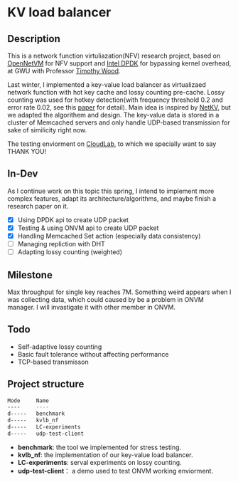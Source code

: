 # KV load balancer

## Description

This is a network function virtuliazation(NFV) research project, based on [OpenNetVM](https://github.com/sdnfv/openNetVM) for NFV support and [Intel DPDK](https://www.dpdk.org/) for bypassing kernel overhead, at GWU with Professor [Timothy Wood](http://faculty.cs.gwu.edu/timwood/). 

Last winter, I implemented a key-value load balancer as virtualizaed network function with hot key cache and lossy counting pre-cache.  Lossy counting was used for hotkey detection(with frequency threshold 0.2 and error rate 0.02, see this [paper](https://micvog.files.wordpress.com/2015/06/approximate_freq_count_over_data_streams_vldb_2002.pdf) for detail). Main idea is inspired by [NetKV](http://faculty.cs.gwu.edu/timwood/papers/16-ICAC-netkv.pdf), but we adapted the algorithem and design. The key-value data is stored in a cluster of Memcached servers and only handle UDP-based transmission for sake of similicity right now.

The testing enviorment on [CloudLab](https://cloudlab.us/), to which we specially want to say THANK YOU!

## In-Dev

As I continue work on this topic this spring, I intend to implement more complex features, adapt its architecture/algorithms, and maybe finish a research paper on it.
  
  - [x] Using DPDK api to create UDP packet
  - [x] Testing & using ONVM api to create UDP packet
  - [x] Handling Memcached Set action (especially data consistency)
  - [ ] Managing repliction with DHT
  - [ ] Adapting lossy counting (weighted)

## Milestone

Max throughput for single key reaches 7M. Something weird appears when I was collecting data, which could caused by be a problem in ONVM manager. I will invastigate it with other member in ONVM.

## Todo

  - Self-adaptive lossy counting 
  - Basic fault tolerance without affecting performance
  - TCP-based transmisson

## Project structure

``` bash
Mode     Name
----     ----
d-----   benchmark
d-----   kvlb_nf
d-----   LC-experiments
d-----   udp-test-client
```

- **benchmark**: the tool we implemented for stress testing.
- **kvlb_nf**: the implementation of our key-value load balancer.
- **LC-experiments**: serval experiments on lossy counting.
- **udp-test-client**： a demo used to test ONVM working enviorment.
